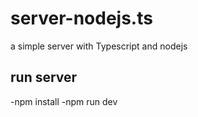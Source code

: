 # server-nodejs.ts
a simple server with Typescript and nodejs

## run server
-npm install
-npm run dev
